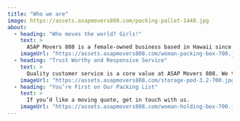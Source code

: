 ```yaml
---
title: "Who we are"
image: https://assets.asapmovers808.com/packing-pallet-1440.jpg
about:
  - heading: "Who moves the world? Girls!"
    text: >
      ASAP Movers 808 is a female-owned business based in Hawaii since 2020. While our small business may be the new kid on the block, we have years of moving experience and a passion for getting your belongings where they need to be.  
    imageUrl: "https://assets.asapmovers808.com/woman-packing-box-700.jpg"
  - heading: "Trust Worthy and Responsive Service"
    text: >
      Quality customer service is a core value at ASAP Movers 808. We truly believe that, without happy customers, a business can’t thrive. Give us a chance and – with responsive service, trustworthy moving teams, and speedy transportation – we promise we’ll earn your business...ASAP!
    imageUrl: "https://assets.asapmovers808.com/storage-pod-3.2-700.jpg"
  - heading: "You’re First on Our Packing List"
    text: >
      If you’d like a moving quote, get in touch with us.
    imageUrl: "https://assets.asapmovers808.com/woman-holding-box-700.jpg"
---
```

